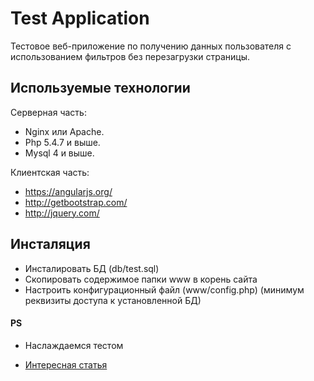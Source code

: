 Test Application
=================
Тестовое веб-приложение по получению данных пользователя с использованием фильтров без перезагрузки страницы.

## Используемые технологии
Серверная часть:
- Nginx или Apache.
- Php 5.4.7 и выше.
- Mysql 4 и выше.

Клиентская часть:
- https://angularjs.org/
- http://getbootstrap.com/
- http://jquery.com/

## Инсталяция

- Инсталировать БД (db/test.sql)
- Скопировать содержимое папки www в корень сайта
- Настроить конфигурационный файл (www/config.php) (минимум реквизиты доступа к установленной БД)

#### PS

- Наслаждаемся тестом
* [Интересная статья](http://www.techferry.com/articles/ExtJS-vs-AngularJS.html#next)
